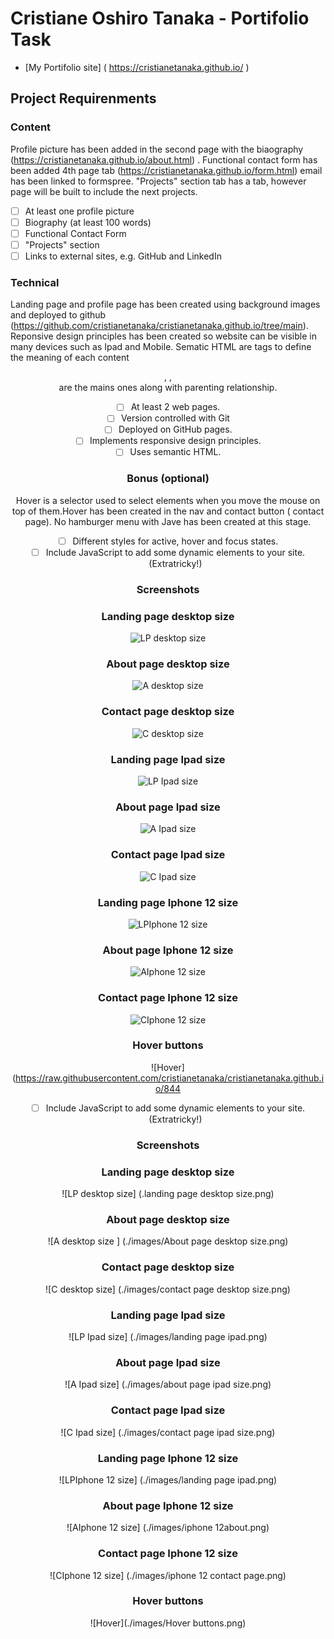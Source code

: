 # Cristiane Oshiro Tanaka - Portifolio Task
- [My Portifolio site] ( https://cristianetanaka.github.io/ )
## Project Requirenments
### Content
Profile picture has been added in the second page with the biaography  (https://cristianetanaka.github.io/about.html) . Functional contact form has been added 4th page tab (https://cristianetanaka.github.io/form.html) email has been linked to formspree. "Projects" section tab has a tab, however page will be built to include the next projects.
- [ ] At least one profile picture
- [ ] Biography (at least 100 words)
- [ ] Functional Contact Form
- [ ] "Projects" section
- [ ] Links to external sites, e.g. GitHub and LinkedIn
### Technical
Landing page and profile page has been created using background images and deployed to github (https://github.com/cristianetanaka/cristianetanaka.github.io/tree/main). Reponsive design principles has been created so website can be visible in many devices such as Ipad and Mobile.  Sematic HTML are tags to define the meaning of each content <header> , <body>, <footer> are the mains ones along with parenting relationship.
- [ ] At least 2 web pages.
- [ ] Version controlled with Git
- [ ] Deployed on GitHub pages.
- [ ] Implements responsive design principles.
- [ ] Uses semantic HTML.
### Bonus (optional) 
Hover is a selector used to select elements when you move the mouse on top of them.Hover has been created in the nav and contact button ( contact page). No hamburger menu with Jave has been created at this stage. 
- [ ] Different styles for active, hover and focus states.
- [ ] Include JavaScript to add some dynamic elements to your site. (Extratricky!)
### Screenshots

### Landing page desktop size
![LP desktop size](https://raw.githubusercontent.com/cristianetanaka/cristianetanaka.github.io/844609e5ffd3582278939e50b1232200cde86038/images/landing%20page%20desktop%20size.png)
### About page desktop size
![A desktop size ](https://raw.githubusercontent.com/cristianetanaka/cristianetanaka.github.io/844609e5ffd3582278939e50b1232200cde86038/images/About%20page%20desktop%20size.png)
### Contact page desktop size
![C desktop size](https://github.com/cristianetanaka/cristianetanaka.github.io/blob/844609e5ffd3582278939e50b1232200cde86038/images/contact%20page%20desktop%20size.png)
### Landing page Ipad size
![LP Ipad size](https://raw.githubusercontent.com/cristianetanaka/cristianetanaka.github.io/844609e5ffd3582278939e50b1232200cde86038/images/landing%20page%20ipad.png)
### About page Ipad size
![A Ipad size](https://raw.githubusercontent.com/cristianetanaka/cristianetanaka.github.io/844609e5ffd3582278939e50b1232200cde86038/images/about%20page%20ipad%20size.png)
### Contact page Ipad size
![C Ipad size](https://raw.githubusercontent.com/cristianetanaka/cristianetanaka.github.io/main/images/contact%20page%20ipad%20size.png)
### Landing page   Iphone 12 size
![LPIphone 12 size](https://raw.githubusercontent.com/cristianetanaka/cristianetanaka.github.io/844609e5ffd3582278939e50b1232200cde86038/images/iphone%2012%20landing%20page.png)
### About page  Iphone 12 size
![AIphone 12 size](https://raw.githubusercontent.com/cristianetanaka/cristianetanaka.github.io/844609e5ffd3582278939e50b1232200cde86038/images/iphone%2012about.png)
### Contact page  Iphone 12 size
![CIphone 12 size](https://raw.githubusercontent.com/cristianetanaka/cristianetanaka.github.io/844609e5ffd3582278939e50b1232200cde86038/images/iphone%2012%20contact%20page.png)
### Hover buttons
![Hover](https://raw.githubusercontent.com/cristianetanaka/cristianetanaka.github.io/844
- [ ] Include JavaScript to add some dynamic elements to your site. (Extratricky!)
### Screenshots

### Landing page desktop size
![LP desktop size] (.landing page desktop size.png)

### About page desktop size
![A desktop size ] (./images/About page desktop size.png)
### Contact page desktop size
![C desktop size] (./images/contact page desktop size.png)
### Landing page Ipad size
![LP Ipad size] (./images/landing page ipad.png)
### About page Ipad size
![A Ipad size] (./images/about page ipad size.png)
### Contact page Ipad size
![C Ipad size] (./images/contact page ipad size.png)
### Landing page   Iphone 12 size
![LPIphone 12 size] (./images/landing page ipad.png)
### About page  Iphone 12 size
![AIphone 12 size] (./images/iphone 12about.png)
### Contact page  Iphone 12 size
![CIphone 12 size] (./images/iphone 12 contact page.png)
### Hover buttons
![Hover](./images/Hover buttons.png)
